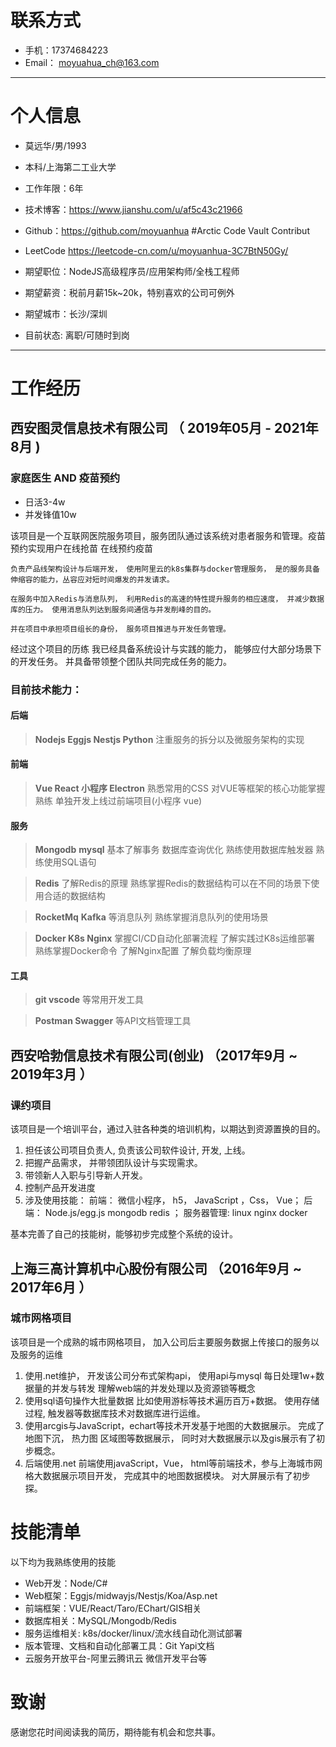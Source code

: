 # 联系方式

- 手机：17374684223 
- Email： moyuahua_ch@163.com

---

# 个人信息

 - 莫远华/男/1993 
 - 本科/上海第二工业大学 
 - 工作年限：6年
 - 技术博客：https://www.jianshu.com/u/af5c43c21966
 - Github：https://github.com/moyuanhua #Arctic Code Vault Contribut
 - LeetCode https://leetcode-cn.com/u/moyuanhua-3C7BtN50Gy/

 - 期望职位：NodeJS高级程序员/应用架构师/全栈工程师
 - 期望薪资：税前月薪15k~20k，特别喜欢的公司可例外
 - 期望城市：长沙/深圳
 - 目前状态: 离职/可随时到岗

---

# 工作经历
## 西安图灵信息技术有限公司 （ 2019年05月 - 2021年8月 )

### 家庭医生 AND 疫苗预约
  
  * 日活3-4w
  * 并发锋值10w

  
  该项目是一个互联网医院服务项目，服务团队通过该系统对患者服务和管理。疫苗预约实现用户在线抢苗 在线预约疫苗
  
    负责产品线架构设计与后端开发， 使用阿里云的k8s集群与docker管理服务， 是的服务具备伸缩容的能力，丛容应对短时间爆发的并发请求。 

    在服务中加入Redis与消息队列， 利用Redis的高速的特性提升服务的相应速度， 并减少数据库的压力。 使用消息队列达到服务间通信与并发削峰的目的。

    并在项目中承担项目组长的身份， 服务项目推进与开发任务管理。

  
  经过这个项目的历练  我已经具备系统设计与实践的能力， 能够应付大部分场景下的开发任务。 并具备带领整个团队共同完成任务的能力。 
  
  ### 目前技术能力：
  #### 后端
  > **Nodejs Eggjs Nestjs Python** 注重服务的拆分以及微服务架构的实现
  #### 前端
  > **Vue React 小程序 Electron**  熟悉常用的CSS 对VUE等框架的核心功能掌握熟练 单独开发上线过前端项目(小程序  vue)
  #### 服务
  > **Mongodb** **mysql** 基本了解事务 数据库查询优化 熟练使用数据库触发器 熟练使用SQL语句

  > **Redis** 了解Redis的原理 熟练掌握Redis的数据结构可以在不同的场景下使用合适的数据结构
  
  > **RocketMq**  **Kafka** 等消息队列 熟练掌握消息队列的使用场景

  > **Docker  K8s Nginx** 掌握CI/CD自动化部署流程 了解实践过K8s运维部署 熟练掌握Docker命令 了解Nginx配置 了解负载均衡原理
  
  > 
  #### 工具
  > **git vscode** 等常用开发工具
  
  > **Postman Swagger** 等API文档管理工具 
 


## 西安哈勃信息技术有限公司(创业) （2017年9月 ~ 2019年3月 ）

### 课约项目 

  该项目是一个培训平台，通过入驻各种类的培训机构，以期达到资源置换的目的。
  
  1. 担任该公司项目负责人, 负责该公司软件设计, 开发, 上线。
  2. 把握产品需求， 并带领团队设计与实现需求。
  3. 带领新人入职与引导新人开发。
  4. 控制产品开发进度
  5. 涉及使用技能： 前端： 微信小程序， h5， JavaScript ，Css， Vue； 后端： Node.js/egg.js mongodb redis ； 服务器管理: linux nginx docker
  
  基本完善了自己的技能树，能够初步完成整个系统的设计。 


## 上海三高计算机中心股份有限公司 （2016年9月 ~ 2017年6月 ）

### 城市网格项目 
  
  该项目是一个成熟的城市网格项目， 加入公司后主要服务数据上传接口的服务以及服务的运维
  
  1. 使用.net维护， 开发该公司分布式架构api， 使用api与mysql 每日处理1w+数据量的并发与转发 理解web端的并发处理以及资源锁等概念
  2. 使用sql语句操作大批量数据 比如使用游标等技术遍历百万+数据。 使用存储过程, 触发器等数据库技术对数据库进行运维。
  3. 使用arcgis与JavaScript，echart等技术开发基于地图的大数据展示。 完成了地图下沉， 热力图 区域图等数据展示， 同时对大数据展示以及gis展示有了初步概念。
  4.  后端使用.net 前端使用javaScript，Vue， html等前端技术，参与上海城市网格大数据展示项目开发， 完成其中的地图数据模块。 对大屏展示有了初步探。





# 技能清单

以下均为我熟练使用的技能

- Web开发：Node/C#
- Web框架：Eggjs/midwayjs/Nestjs/Koa/Asp.net
- 前端框架：VUE/React/Taro/EChart/GIS相关
- 数据库相关：MySQL/Mongodb/Redis
- 服务运维相关: k8s/docker/linux/流水线自动化测试部署
- 版本管理、文档和自动化部署工具：Git Yapi文档
- 云服务开放平台-阿里云腾讯云 微信开发平台等


# 致谢
感谢您花时间阅读我的简历，期待能有机会和您共事。
